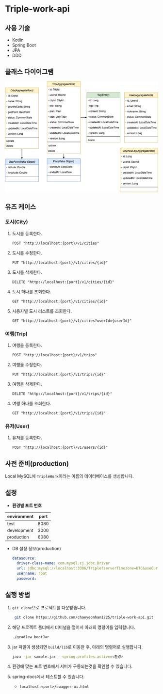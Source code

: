 # Triple-work-api
## 사용 기술
- Kotlin
- Spring Boot
- JPA
- DDD

## 클래스 다이어그램
![](triple-work.drawio.png)
## 유즈 케이스
### 도시(City)
1. 도시를 등록한다. 
   ```http request
   POST "http://localhost:{port}/v1/cities"
   ```
2. 도시를 수정한다.
   ```http request
   PUT "http://localhost:{port}/v1/cities/{id}"
   ```
3. 도시를 삭제한다.
   ```http request
   DELETE "http://localhost:{port}/v1/cities/{id}"
   ```
4. 도시 하나를 조회한다.
    ```http request
   GET "http://localhost:{port}/v1/cities/{id}"
   ```
5. 사용자별 도시 리스트를 조회한다.
     ```http request
   GET "http://localhost:{port}/v1/cities?userId={userId}"
   ```
### 여행(Trip)
1. 여행을 등록한다.
     ```http request
   POST "http://localhost:{port}/v1/trips"
   ```
2. 여행을 수정한다.
    ```http request
   PUT "http://localhost:{port}/v1/trips/{id}"
   ```
3. 여행을 삭제한다.
    ```http request
   DELETE "http://localhost:{port}/v1/trips/{id}"
   ```
4. 여행 하나를 조회한다.
    ```http request
   GET "http://localhost:{port}/v1/trips/{id}"
   ```
### 유저(User)
1. 유저를 등록한다.
    ```http request
   POST "http://localhost:{port}/v1/users/{id}"
   ```
## 사전 준비(production)
Local MySQL에 `TripleWork`이라는 이름의 데이터베이스를 생성합니다.
## 설정


- **환경별 포트 번호**

| environment | port |
|------|------|
| test        | 8080 |
| development | 3000 |
| production  | 6080 |

- DB 설정 정보(production)
  ```yaml
  datasource:
    driver-class-name: com.mysql.cj.jdbc.Driver
    url: jdbc:mysql://localhost:3306/Triple?serverTimezone=UTC&useCursors=false&sendStringParametersAsUnicode=false&characterEncoding=utf8&zeroDateTimeBehavior=convertToNull&autoReconnect=true&useSSL=false
    username: root
    password:
   ```
  
## 실행 방법
1. `git clone`으로 프로젝트를 다운받습니다.
   ```bash
    git clone https://github.com/chaeyeonhan1225/triple-work-api.git
   ```
2. 해당 프로젝트 폴더에서 터미널을 열어서 아래의 명령어를 입력합니다.
    ```bash
    ./gradlew bootJar
   ```
3. jar 파일이 생성되면 `build/lib`로 이동한 후, 아래의 명령어로 실행합니다.
    ```bash
   java -jar sample.jar --spring.profiles.active=<환경> 
   ```
   
4. 환경에 맞는 포트 번호에서 서버가 구동되는것을 확인할 수 있습니다.
5. spring-docs에서 테스트할 수 있습니다.
   - `localhost:<port>/swagger-ui.html`


